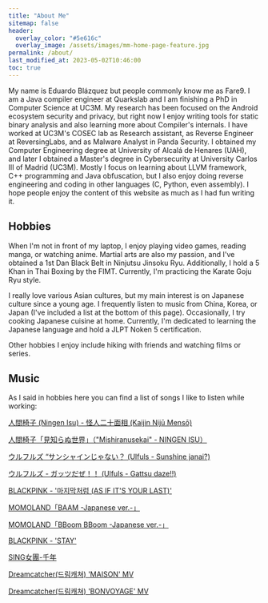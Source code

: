```yaml
---
title: "About Me"
sitemap: false
header:
  overlay_color: "#5e616c"
  overlay_image: /assets/images/mm-home-page-feature.jpg
permalink: /about/
last_modified_at: 2023-05-02T10:46:00
toc: true      
---
```


My name is Eduardo Blázquez but people commonly know me as Fare9. I am a Java compiler engineer at Quarkslab and I am finishing a PhD in Computer Science at UC3M. My research has been focused on the Android ecosystem security and privacy, but right now I enjoy writing tools for static binary analysis and also learning more about Compiler's internals. I have worked at UC3M's COSEC lab as Research assistant, as Reverse Engineer at ReversingLabs, and as Malware Analyst in Panda Security. I obtained my Computer Engineering degree at University of Alcalá de Henares (UAH), and later I obtained a Master's degree in Cybersecurity at University Carlos III of Madrid (UC3M). Mostly I focus on learning about LLVM framework, C++ programming and Java obfuscation, but I also enjoy doing reverse engineering and coding in other languages (C, Python, even assembly). I hope people enjoy the content of this website as much as I had fun writing it.

## Hobbies

When I'm not in front of my laptop, I enjoy playing video games, reading manga, or watching anime. Martial arts are also my passion, and I've obtained a 1st Dan Black Belt in Ninjutsu Jinsoku Ryu. Additionally, I hold a 5 Khan in Thai Boxing by the FIMT. Currently, I'm practicing the Karate Goju Ryu style.

I really love various Asian cultures, but my main interest is on Japanese culture since a young age. I frequently listen to music from China, Korea, or Japan (I've included a list at the bottom of this page). Occasionally, I try cooking Japanese cuisine at home. Currently, I'm dedicated to learning the Japanese language and hold a JLPT Noken 5 certification.

Other hobbies I enjoy include hiking with friends and watching films or series.

## Music

As I said in hobbies here you can find a list of songs I like to listen while working:

[人間椅子 (Ningen Isu) - 怪人二十面相 (Kaijin Nijū Mensō)](https://www.youtube.com/watch?v=Gk_GTWOSjBo)

[人間椅子「見知らぬ世界」（"Mishiranusekai" - NINGEN ISU）](https://www.youtube.com/watch?v=_M8KZBIUT9s)

[ウルフルズ “サンシャインじゃない？ (Ulfuls - Sunshine janai?)](https://www.youtube.com/watch?v=UvZNmpdp14A)

[ウルフルズ - ガッツだぜ！！ (Ulfuls - Gattsu daze!!)](https://www.youtube.com/watch?v=ATU0gXzMsLw)

[BLACKPINK - '마지막처럼 (AS IF IT'S YOUR LAST)'](https://www.youtube.com/watch?v=Amq-qlqbjYA)

[MOMOLAND「BAAM -Japanese ver.-」](https://www.youtube.com/watch?v=1z0cVM5ttRg)

[MOMOLAND「BBoom BBoom -Japanese ver.-」](https://www.youtube.com/watch?v=tSBPUP3MQ2I)

[BLACKPINK - 'STAY'](https://www.youtube.com/watch?v=FzVR_fymZw4)

[SING女團-千年](https://www.youtube.com/watch?v=jFFbQwR8AUU)

[Dreamcatcher(드림캐쳐) 'MAISON' MV](https://www.youtube.com/watch?v=z4t9LLq1Nk0)

[Dreamcatcher(드림캐쳐) 'BONVOYAGE' MV](https://www.youtube.com/watch?v=RPNaYj6etb8)